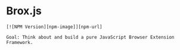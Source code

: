 
# Brox.js

    [![NPM Version][npm-image]][npm-url]

    Goal: Think about and build a pure JavaScript Browser Extension Framework.
